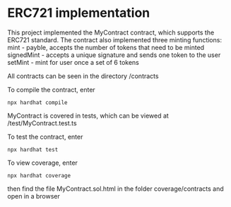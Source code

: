 # ERC721 implementation

This project implemented the MyContract contract, which supports the ERC721 standard. The contract also implemented three minting functions:
mint - payble, accepts the number of tokens that need to be minted
signedMint - accepts a unique signature and sends one token to the user
setMint - mint for user once a set of 6 tokens

All contracts can be seen in the directory /contracts

To compile the contract, enter

```shell
npx hardhat сompile
```

MyContract is covered in tests, which can be viewed at /test/MyContract.test.ts

To test the contract, enter

```shell
npx hardhat test
```

To view coverage, enter

```shell
npx hardhat coverage
```

then find the file MyContract.sol.html in the folder coverage/contracts and open in a browser
